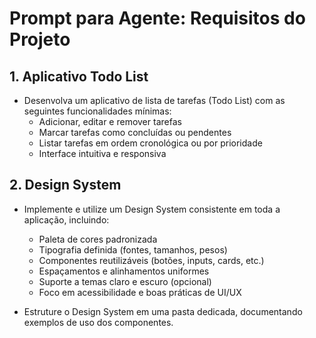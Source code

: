 # Prompt para Agente: Requisitos do Projeto


## 1. Aplicativo Todo List

- Desenvolva um aplicativo de lista de tarefas (Todo List) com as seguintes funcionalidades mínimas:
  - Adicionar, editar e remover tarefas
  - Marcar tarefas como concluídas ou pendentes
  - Listar tarefas em ordem cronológica ou por prioridade
  - Interface intuitiva e responsiva

## 2. Design System

- Implemente e utilize um Design System consistente em toda a aplicação, incluindo:
  - Paleta de cores padronizada
  - Tipografia definida (fontes, tamanhos, pesos)
  - Componentes reutilizáveis (botões, inputs, cards, etc.)
  - Espaçamentos e alinhamentos uniformes
  - Suporte a temas claro e escuro (opcional)
  - Foco em acessibilidade e boas práticas de UI/UX

- Estruture o Design System em uma pasta dedicada, documentando exemplos de uso dos componentes.
